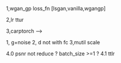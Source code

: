 1,wgan_gp 
 loss_fn [lsgan,vanilla,wgangp]
 
2,lr ttur 

3,carptorch --> 




1, g+noise 
2, d not with fc 
3,mutil scale

4.0 psnr not reduce ? batch_size >=1 ?
4.1 ttlr 
